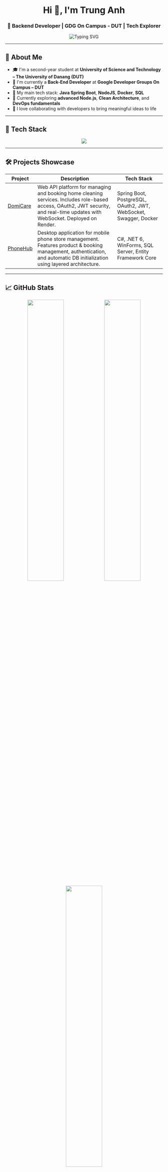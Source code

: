 <!-- Dark Mode Profile - Trung Anh -->
<h1 align="center">Hi 👋, I'm Trung Anh</h1>
<h3 align="center">🚀 Backend Developer | GDG On Campus - DUT | Tech Explorer</h3>

<p align="center">
  <img src="https://readme-typing-svg.demolab.com?font=Fira+Code&weight=500&pause=1000&color=36BCF7&center=true&vCenter=true&width=435&lines=Second-year+student+at+DUT.;Passionate+about+Backend+Development.;Loves+SpringBoot+%2F+NodeJS.;Currently+exploring+Docker%2C+CI%2FCD." alt="Typing SVG" />
</p>

---

## 🌟 About Me

- 🎓 I'm a second-year student at **University of Science and Technology – The University of Danang (DUT)**
- 💼 I'm currently a **Back-End Developer** at **Google Developer Groups On Campus – DUT**
- 🚀 My main tech stack: **Java Spring Boot**, **NodeJS**, **Docker**, **SQL**
- 🌱 Currently exploring **advanced Node.js**, **Clean Architecture**, and **DevOps fundamentals**
- 🤝 I love collaborating with developers to bring meaningful ideas to life

---

## 🧠 Tech Stack

<p align="center">
  <img src="https://skillicons.dev/icons?i=java,spring,nodejs,express,javascript,typescript,docker,graphql,postgres,mysql,mongodb,dotnet,html,css,qt,vscode,git,github,postman" />
</p>

---

## 🛠 Projects Showcase

| Project | Description | Tech Stack |
|---------|-------------|------------|
|  [DomiCare](https://github.com/hnagnurtme/DomiCare_Website.git) | Web API platform for managing and booking home cleaning services. Includes role-based access, OAuth2, JWT security, and real-time updates with WebSocket. Deployed on Render. | Spring Boot, PostgreSQL, OAuth2, JWT, WebSocket, Swagger, Docker |
| [PhoneHub](https://github.com/hnagnurtme/MyPhoneStore) | Desktop application for mobile phone store management. Features product & booking management, authentication, and automatic DB initialization using layered architecture. | C#, .NET 6, WinForms, SQL Server, Entity Framework Core |

---

## 📈 GitHub Stats

<p align="center">
  <img src="https://github-readme-stats.vercel.app/api?username=hnagnurtme&theme=tokyonight&show_icons=true&hide_border=true" width="48%" />
  <img src="https://github-readme-streak-stats.herokuapp.com/?user=hnagnurtme&theme=tokyonight&hide_border=true" width="48%" />
  <img src="https://github-readme-stats.vercel.app/api/top-langs/?username=hnagnurtme&layout=compact&theme=tokyonight&hide_border=true" width="48%" />
</p>

---

## 🗺️ Roadmap 2024

- ✅ Mastered Java Spring Boot REST APIs
- ✅ Built real-world project with MongoDB & JWT
- ⏳ Learning advanced NodeJS (event loop, async patterns)
- ⏳ Practicing Docker + CI/CD (GitHub Actions)
- 🔜 Planning to contribute to Open Source

---

## ✍️ Quote of the Day

<p align="center">
  <img src="https://quotes-github-readme.vercel.app/api?type=horizontal&theme=dark" />
</p>

---

## 📫 Connect with Me

<p align="center">
  <a href="mailto:trunganh0106@gmail.com"><img src="https://img.shields.io/badge/-Email-black?style=for-the-badge&logo=gmail&logoColor=white"/></a>
  <a href="https://www.linkedin.com/in/trunganh0106"><img src="https://img.shields.io/badge/-LinkedIn-%230077B5?style=for-the-badge&logo=linkedin&logoColor=white"/></a>
  <a href="https://github.com/hnagnurtme"><img src="https://img.shields.io/badge/-GitHub-181717?style=for-the-badge&logo=github&logoColor=white"/></a>
</p>

---
